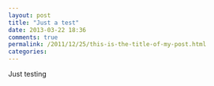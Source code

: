 ```yaml
---
layout: post
title: "Just a test"
date: 2013-03-22 18:36
comments: true
permalink: /2011/12/25/this-is-the-title-of-my-post.html
categories: 
---
```

Just testing